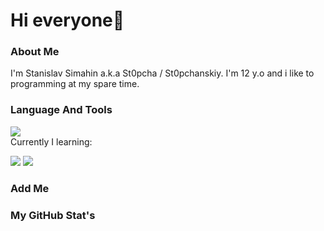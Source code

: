 # Hi everyone👋

### About Me
I'm Stanislav Simahin a.k.a St0pcha / St0pchanskiy. I'm 12 y.o and i like to programming at my spare time.

### Language And Tools
![](https://camo.githubusercontent.com/01a47d16f46c9a251acf847c5c746bb9af8e11111e96e18c3e47ca8d6b506770/68747470733a2f2f696d672e736869656c64732e696f2f62616467652f2d4a6176615363726970742d3039303930393f7374796c653d666f722d7468652d6261646765266c6f676f3d4a617661536372697074266c6f676f436f6c6f723d453944353444)
<br>Currently I learning:

![](https://camo.githubusercontent.com/fcbcbcbd6c62e62e2a67586c11a3870f53086f9df89fafd617e883175bcb8909/68747470733a2f2f696d672e736869656c64732e696f2f62616467652f2d432d3039303930393f7374796c653d666f722d7468652d6261646765266c6f676f3d43266c6f676f436f6c6f723d363239364343)
![](https://camo.githubusercontent.com/42b615d36d33a55f1d16b99c7822a98e4b5565b8bd5282f233dfa819252b2c0a/68747470733a2f2f696d672e736869656c64732e696f2f62616467652f2d432b2b2d3039303930393f7374796c653d666f722d7468652d6261646765266c6f676f3d43253262253262266c6f676f436f6c6f723d363239364343)
### Add Me

### My GitHub Stat's

